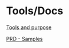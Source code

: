 # Tools/Docs

[Tools and purpose](Tools%20Docs%20ba1a5a0192c74ed181b7e7b88cba800f/Tools%20and%20purpose%202b448975d297401b8d718eca01ea5eda.csv)

[PRD - Samples](Tools%20Docs%20ba1a5a0192c74ed181b7e7b88cba800f/PRD%20-%20Samples%204335a59b91f0470ba42534e45aa8ec71.md)